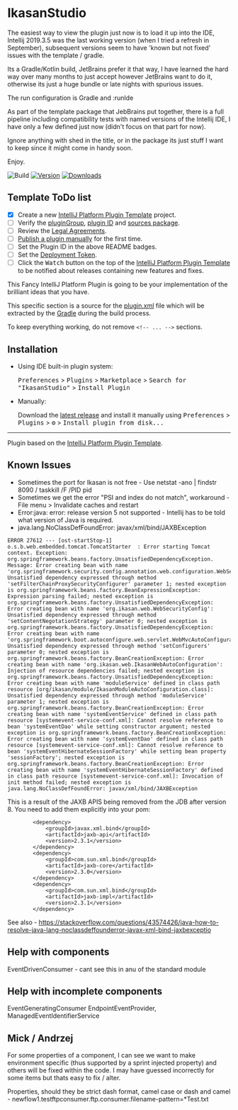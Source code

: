 # IkasanStudio

The easiest way to view the plugin just now is to load it up into the IDE, Intellij 2019.3.5 was the last working 
version (when I tried a refresh in September), subsequent versions seem to have 'known but not fixed' issues with
the template / gradle.

Its a Gradle/Kotlin build, JetBrains prefer it that way, I have learned the hard way over many months to just accept
however JetBrains want to do it, otherwise its just a huge bundle or late nights with spurious issues.

The run configuration is Gradle and :runIde

As part of the template package that JebBrains put together, there is a full pipeline including compatibility tests
with named versions of the Intellij IDE, I have only a few defined just now (didn't focus on that part for now).

Ignore anything with shed in the title, or in the package its just stuff I want to keep since it might come in handy soon.

Enjoy.

![Build](https://github.com/ikasanEIP/IkasanStudio/workflows/Build/badge.svg)
[![Version](https://img.shields.io/jetbrains/plugin/v/PLUGIN_ID.svg)](https://plugins.jetbrains.com/plugin/PLUGIN_ID)
[![Downloads](https://img.shields.io/jetbrains/plugin/d/PLUGIN_ID.svg)](https://plugins.jetbrains.com/plugin/PLUGIN_ID)

## Template ToDo list
- [x] Create a new [IntelliJ Platform Plugin Template][template] project.
- [ ] Verify the [pluginGroup](/gradle.properties), [plugin ID](/src/main/resources/META-INF/plugin.xml) and [sources package](/src/main/kotlin).
- [ ] Review the [Legal Agreements](https://plugins.jetbrains.com/docs/marketplace/legal-agreements.html).
- [ ] [Publish a plugin manually](https://www.jetbrains.org/intellij/sdk/docs/basics/getting_started/publishing_plugin.html) for the first time.
- [ ] Set the Plugin ID in the above README badges.
- [ ] Set the [Deployment Token](https://plugins.jetbrains.com/docs/marketplace/plugin-upload.html).
- [ ] Click the <kbd>Watch</kbd> button on the top of the [IntelliJ Platform Plugin Template][template] to be notified about releases containing new features and fixes.

<!-- Plugin description -->
This Fancy IntelliJ Platform Plugin is going to be your implementation of the brilliant ideas that you have.

This specific section is a source for the [plugin.xml](/src/main/resources/META-INF/plugin.xml) file which will be extracted by the [Gradle](/build.gradle.kts) during the build process.

To keep everything working, do not remove `<!-- ... -->` sections. 
<!-- Plugin description end -->

## Installation

- Using IDE built-in plugin system:
  
  <kbd>Preferences</kbd> > <kbd>Plugins</kbd> > <kbd>Marketplace</kbd> > <kbd>Search for "IkasanStudio"</kbd> >
  <kbd>Install Plugin</kbd>
  
- Manually:

  Download the [latest release](https://github.com/ikasanEIP/IkasanStudio/releases/latest) and install it manually using
  <kbd>Preferences</kbd> > <kbd>Plugins</kbd> > <kbd>⚙️</kbd> > <kbd>Install plugin from disk...</kbd>


---
Plugin based on the [IntelliJ Platform Plugin Template][template].

[template]: https://github.com/JetBrains/intellij-platform-plugin-template

## Known Issues
- Sometimes the port for Ikasan is not free - Use  netstat -ano | findstr 8090 / taskkill /F /PID  pid
- Sometimes we get the error "PSI and index do not match", workaround - File menu > Invalidate caches and restart
- Error:java: error: release version 5 not supported - 
Intellij has to be told what version of Java is required.
- java.lang.NoClassDefFoundError: javax/xml/bind/JAXBException
```
ERROR 27612 --- [ost-startStop-1] o.s.b.web.embedded.tomcat.TomcatStarter  : Error starting Tomcat context. Exception: org.springframework.beans.factory.UnsatisfiedDependencyException. Message: Error creating bean with name 'org.springframework.security.config.annotation.web.configuration.WebSecurityConfiguration': Unsatisfied dependency expressed through method 'setFilterChainProxySecurityConfigurer' parameter 1; nested exception is org.springframework.beans.factory.BeanExpressionException: Expression parsing failed; nested exception is org.springframework.beans.factory.UnsatisfiedDependencyException: Error creating bean with name 'org.ikasan.web.WebSecurityConfig': Unsatisfied dependency expressed through method 'setContentNegotationStrategy' parameter 0; nested exception is org.springframework.beans.factory.UnsatisfiedDependencyException: Error creating bean with name 'org.springframework.boot.autoconfigure.web.servlet.WebMvcAutoConfiguration$EnableWebMvcConfiguration': Unsatisfied dependency expressed through method 'setConfigurers' parameter 0; nested exception is org.springframework.beans.factory.BeanCreationException: Error creating bean with name 'org.ikasan.web.IkasanWebAutoConfiguration': Injection of resource dependencies failed; nested exception is org.springframework.beans.factory.UnsatisfiedDependencyException: Error creating bean with name 'moduleService' defined in class path resource [org/ikasan/module/IkasanModuleAutoConfiguration.class]: Unsatisfied dependency expressed through method 'moduleService' parameter 1; nested exception is org.springframework.beans.factory.BeanCreationException: Error creating bean with name 'systemEventService' defined in class path resource [systemevent-service-conf.xml]: Cannot resolve reference to bean 'systemEventDao' while setting constructor argument; nested exception is org.springframework.beans.factory.BeanCreationException: Error creating bean with name 'systemEventDao' defined in class path resource [systemevent-service-conf.xml]: Cannot resolve reference to bean 'systemEventHibernateSessionFactory' while setting bean property 'sessionFactory'; nested exception is org.springframework.beans.factory.BeanCreationException: Error creating bean with name 'systemEventHibernateSessionFactory' defined in class path resource [systemevent-service-conf.xml]: Invocation of init method failed; nested exception is java.lang.NoClassDefFoundError: javax/xml/bind/JAXBException
```
This is a result of the JAXB APIS being removed from the JDB after version 8. You need to add them explicitly into your pom:
```
        <dependency>
            <groupId>javax.xml.bind</groupId>
            <artifactId>jaxb-api</artifactId>
            <version>2.3.1</version>
        </dependency>
        <dependency>
            <groupId>com.sun.xml.bind</groupId>
            <artifactId>jaxb-core</artifactId>
            <version>2.3.0</version>
        </dependency>
        <dependency>
            <groupId>com.sun.xml.bind</groupId>
            <artifactId>jaxb-impl</artifactId>
            <version>2.3.1</version>
        </dependency>
```
See also - https://stackoverflow.com/questions/43574426/java-how-to-resolve-java-lang-noclassdeffounderror-javax-xml-bind-jaxbexceptio

## Help with components
EventDrivenConsumer - cant see this in anu of the standard module
## Help with incomplete components
EventGeneratingConsumer    EndpointEventProvider, ManagedEventIdentifierService
## Mick / Andrzej
For some properties of a component, I can see we want to make environment specific (thus supported by a sprint injected property)
and others will be fixed within the code. I may have guessed incorrectly for some items but thats easy to fix / alter. 

Properties, should they be strict dash format, camel case or dash and camel - newflow1.testftpconsumer.ftp.consumer.filename-pattern=*Test.txt